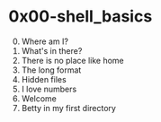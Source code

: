 # 0x00-shell_basics

0. Where am I? 
1. What's in there? 
2. There is no place like home 
3. The long format
4. Hidden files
5. I love numbers
6. Welcome
7. Betty in my first directory
